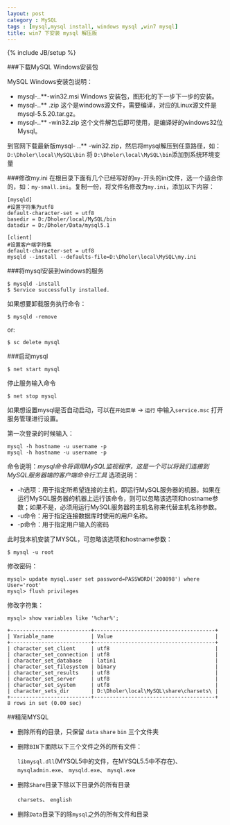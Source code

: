 ```yaml
---
layout: post
category : MySQL
tags : [mysql,mysql install, windows mysql ,win7 mysql]
title: win7 下安装 mysql 解压版
---
```

{% include JB/setup %}

###下载MySQL Windows安装包

MySQL Windows安装包说明： 
- mysql-*.*.**-win32.msi Windows 安装包，图形化的下一步下一步的安装。 
- mysql-*.*.** .zip 这个是windows源文件，需要编译，对应的Linux源文件是mysql-5.5.20.tar.gz。
- mysql-*.*.** -win32.zip 这个文件解包后即可使用，是编译好的windows32位Mysql。

到官网下载最新版mysql- *.*.** -win32.zip，然后将mysql解压到任意路径，如：`D:\Dholer\local\MySQL\bin` 将 `D:\Dholer\local\MySQL\bin`添加到系统环境变量

###修改my.ini
在根目录下面有几个已经写好的`my-`开头的ini文件，选一个适合你的，如：`my-small.ini`。复制一份，将文件名修改为`my.ini`，添加以下内容： 

	[mysqld]  
	#设置字符集为utf8  
	default-character-set = utf8  
	basedir = D:/Dholer/local/MySQL/bin
	datadir = D:/Dholer/Data/mysql5.1
	  
	[client]  
	#设置客户端字符集  
	default-character-set = utf8	
	mysqld --install --defaults-file=D:\Dholer\local\MySQL\my.ini


###将mysql安装到windows的服务

	$ mysqld -install
	$ Service successfully installed. 

如果想要卸载服务执行命令：

	$ mysqld -remove

or:	

	$ sc delete mysql   

###启动mysql

	$ net start mysql
	
停止服务输入命令

	$ net stop mysql

如果想设置mysql是否自动启动，可以在` 开始菜单 ` -> ` 运行 ` 中输入` service.msc ` 打开服务管理进行设置。 

第一次登录的时候输入： 

	mysql -h hostname -u username -p   
	mysql -h hostname -u username -p   

命令说明：*mysql命令将调用MySQL监视程序，这是一个可以将我们连接到MySQL服务器端的客户端命令行工具*
选项说明： 

- -h选项：用于指定所希望连接的主机，即运行MySQL服务器的机器。如果在运行MySQL服务器的机器上运行该命令，则可以忽略该选项和hostname参数；如果不是，必须用运行MySQL服务器的主机名称来代替主机名称参数。 
- -u命令：用于指定连接数据库时使用的用户名称。 
- -p命令：用于指定用户输入的密码 

此时我本机安装了MYSQL，可忽略该选项和hostname参数：  

	$ mysql -u root 

修改密码： 

	mysql> update mysql.user set password=PASSWORD('200898') where User='root' 
	mysql> flush privileges 

修改字符集：

	mysql> show variables like '%char%'; 
	
	+--------------------------+---------------------------------------+
	| Variable_name            | Value                                 |
	+--------------------------+---------------------------------------+
	| character_set_client     | utf8                                  |
	| character_set_connection | utf8                                  |
	| character_set_database   | latin1                                |
	| character_set_filesystem | binary                                |
	| character_set_results    | utf8                                  |
	| character_set_server     | utf8                                  |
	| character_set_system     | utf8                                  |
	| character_sets_dir       | D:\Dholer\local\MySQL\share\charsets\ |
	+--------------------------+---------------------------------------+
	8 rows in set (0.00 sec)



##精简MYSQL

- 删除所有的目录，只保留 `data` `share` `bin` 三个文件夹

- 删除`BIN`下面除以下三个文件之外的所有文件：

	`libmysql.dll`(MYSQL5中的文件，在MYSQL5.5中不存在)、
	`mysqladmin.exe`、
	`mysqld.exe`、
	`mysql.exe`

- 删除`Share`目录下除以下目录外的所有目录

	`charsets`、
	`english`
	

- 删除`Data`目录下的除`mysql`之外的所有文件和目录
